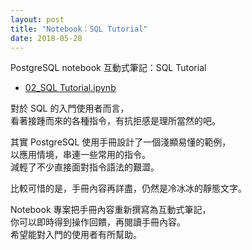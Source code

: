 ```yaml
---
layout: post
title: "Notebook：SQL Tutorial"
date: 2018-05-28
---
```


PostgreSQL notebook 互動式筆記：SQL Tutorial
- [02_SQL Tutorial.ipynb](https://github.com/pgsql-tw/notebook/blob/master/02_SQL%20Tutorial.ipynb)

對於 SQL 的入門使用者而言，<br/>
看著接踵而來的各種指令，有抗拒感是理所當然的吧。

其實 PostgreSQL 使用手冊設計了一個淺顯易懂的範例，<br/>
以應用情境，串連一些常用的指令。<br/>
減輕了不少直接面對指令語法的艱澀。

比較可惜的是，手冊內容再詳盡，仍然是冷冰冰的靜態文字。

Notebook 專案把手冊內容重新撰寫為互動式筆記，<br/>
你可以即時得到操作回饋，再閱讀手冊內容。<br/>
希望能對入門的使用者有所幫助。
